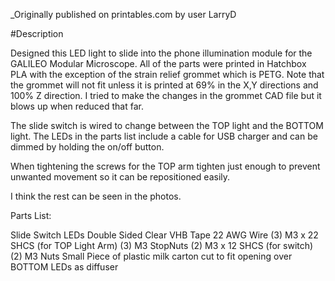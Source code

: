 _Originally published on printables.com by user LarryD

#Description

Designed this LED light to slide into the phone illumination module for the GALILEO Modular Microscope.  All of the parts were printed in Hatchbox PLA with the exception of the strain relief grommet which is PETG.  Note that the grommet will not fit unless it is printed at 69% in the X,Y directions and 100% Z direction.  I tried to make the changes in the grommet CAD file but it blows up when reduced that far.

The slide switch is wired to change between the TOP light and the BOTTOM light.  The LEDs in the parts list include a cable for USB charger and can be dimmed by holding the on/off button. 

When tightening the screws for the TOP arm tighten just enough to prevent unwanted movement so it can be repositioned easily.

I think the rest can be seen in the photos.

Parts List:

Slide Switch 
LEDs
Double Sided Clear VHB Tape
22 AWG Wire
(3) M3 x 22 SHCS (for TOP Light Arm)
(3) M3  StopNuts
(2) M3 x 12 SHCS (for switch)
(2) M3 Nuts
Small Piece of plastic milk carton cut to fit opening over BOTTOM LEDs as diffuser